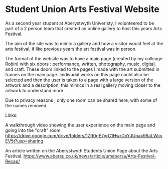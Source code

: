 # Student Union Arts Festival Website

As a second year student at Aberystwyth Univeristy, I volunteered to be part of a 2 person team that created an online gallery to host 
this years Arts Festival. 

The aim of the site was to mimic a gallery and how a visitor would feel at the arts festival, if like previous years the art festival was in person.

The format of the website was to have a main page (created by my colleage Robin) with six doors : performance, written, photography, music, digital, and craft.
These doors linked to the pages I made with the art submitted in frames on the main page. Inidivudal works on this page could also be selected and then
the user is taken to a page with a large version of the artwork and a description, this mimics in a real gallery moving closer to the artwork to understand more.


Due to privacy reasons , only one room can be shared here, with some of the names removed.

Links:

A walkthrough video showing the user experience on the main page and going into the "craft" room.
https://drive.google.com/drive/folders/1ZR0gE7yrC1HwrDoYJUnax98aLWcvEV5t?usp=sharing

An article written on the Aberystwyth Students Union Page about the Arts Festival.
https://www.abersu.co.uk/news/article/umabersu/Arts-Festival-Recap/
